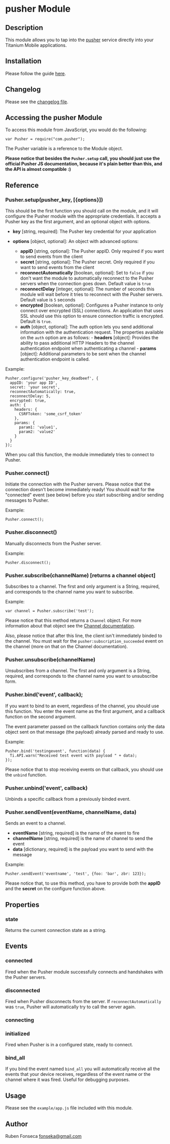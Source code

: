 # pusher Module

## Description

This module allows you to tap into the [pusher](http://pusher.com)
service directly into your Titanium Mobile applications.

## Installation

Please follow the guide [here](http://wiki.appcelerator.org/display/tis/Using+Titanium+Modules).

## Changelog

Please see the [changelog file](changelog.html).

## Accessing the pusher Module

To access this module from JavaScript, you would do the following:

	var Pusher = require("com.pusher");

The Pusher variable is a reference to the Module object.	

**Please notice that besides the `Pusher.setup` call, you should just use the official Pusher JS
documentation, because it's plain better than this, and the API is almost compatible :)**

## Reference

### Pusher.setup(pusher_key, [{options}])

This should be the first function you should call on the module, and it will
configure the Pusher module with the appropriate credentials. It accepts a Pusher
key as the first argument, and an optional object with options.

- **key** [string, required]: The Pusher key credential for your application

- **options** [object, optional]: An object with advanced options:

    - **appID** [string, optional]: The Pusher appID. Only required if you want
      to send events from the client
    - **secret** [string, optional]: The Pusher secret. Only required if you want
      to send events from the client
    - **reconnectAutomatically** [boolean, optional]: Set to `false` if you don't
      want the module to automatically reconnect to the Pusher servers when
      the connection goes down. Default value is `true`
    - **reconnectDelay** [integer, optional]: The number of seconds this module will
      wait before it tries to reconnect with the Pusher servers. Default value is
      `5` seconds
    - **encrypted** [boolean, optional]: Configures a Pusher instance to only
      connect over encrypted (SSL) connections. An application that uses SSL
      should use this option to ensure connection traffic is encrypted. Default
      is `true`.
    - **auth** [object, optional]: The auth option lets you send additional
      information with the authentication request. The properties available on
      the `auth` option are as follows:
          - **headers** [object]: Provides the ability to pass additional HTTP
            Headers to the channel authentication endpoint when authenticating a
            channel
          - **params** [object]: Additional parameters to be sent when the
            channel authentication endpoint is called.

Example:

    Pusher.configure('pusher_key_deadbeef', {
      appID: 'your app ID',
      secret: 'your secret',
      reconnectAutomatically: true,
      reconnectDelay: 5,
      encrypted: true,
      auth: {
        headers: {
          CSRFToken: 'some_csrf_token'
        },
        params: {
          param1: 'value1',
          param2: 'value2'
        }
      }
    });

When you call this function, the module immediately tries to connect to Pusher.

### Pusher.connect()

Initiate the connection with the Pusher servers. Please notice that the 
connection doesn't become immediately ready! You should wait for the
"connected" event (see below) before you start subscribing and/or sending
messages to Pusher.

Example:

    Pusher.connect();

### Pusher.disconnect()

Manually disconnects from the Pusher server.

Example:

    Pusher.disconnect();

### Pusher.subscribe(channelName) \[returns a channel object\]

Subscribes to a channel. The first and only argument is a String, required,
and corresponds to the channel name you want to subscribe.

Example:

    var channel = Pusher.subscribe('test');

Please notice that this method returns a `Channel` object. For more 
information about that object see the [Channel documentation](channel.html).

Also, please notice that after this line, the client isn't immediately binded to
the channel. You must wait for the `pusher:subscription_succeeded` event on the channel
(more on that on the Channel documentation).

### Pusher.unsubscribe(channelName)

Unsubscribes from a channel. The first and only argument is a String, required,
and corresponds to the channel name you want to unsubscribe form.

### Pusher.bind('event', callback);

If you want to bind to an event, regardless of the channel, you should
use this function. You enter the event name as the first argument, and
a callback function on the second argument.

The event parameter passed on the callback function contains only the data
object sent on that message (the payload) already parsed and ready to use.

Example:

    Pusher.bind('testingevent', function(data) {
      Ti.API.warn("Received test event with payload " + data);
    });

Please notice that to stop receiving events on that callback, you should
use the `unbind` function.

### Pusher.unbind('event', callback)

Unbinds a specific callback from a previously binded event.

### Pusher.sendEvent(eventName, channelName, data)

Sends an event to a channel.

- **eventName** [string, required] is the name of the event to fire
- **channelName** [string, required] is the name of channel to send the event
- **data** [dictionary, required] is the payload you want to send with the message

Example:

    Pusher.sendEvent('eventname', 'test', {foo: 'bar', zbr: 123});

Please notice that, to use this method, you have to provide both the **appID**
and the **secret** on the configure function above.

## Properties

### state

Returns the current connection state as a string.

## Events

### connected

Fired when the Pusher module successfully connects and handshakes with the
Pusher servers.

### disconnected

Fired when Pusher disconnects from the server. If `reconnectAutomatically` was
`true`, Pusher will automatically try to call the server again.

### connecting

### initialized

Fired when Pusher is in a configured state, ready to connect.

### bind_all

If you bind the event named `bind_all` you will automatically receive all
the events that your device receives, regardless of the event name or the
channel where it was fired. Useful for debugging purposes.

## Usage

Please see the `example/app.js` file included with this module.

## Author

Ruben Fonseca <fonseka@gmail.com>


